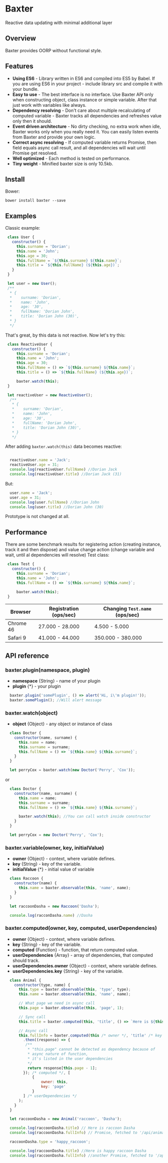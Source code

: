 Baxter
======

Reactive data updating with minimal additional layer

## Overview

Baxter provides OORP without functional style.

## Features

* **Using ES6** - Library written in ES6 and compiled into ES5 by Babel. If you are using ES6 in your project - include library src and compile it with your bundle.
* **Easy to use** - The best interface is no interface. Use Baxter API only when constructing object, class instance or simple variable. After that just work with variables like always.
* **Dependency resolving** - Don't care about multiple recalculating of computed variable - Baxter tracks all dependencies and refreshes value only then it should.
* **Event driven architecture** - No dirty checking, no extra work when idle, Baxter works only when you really need it. You can easily listen events from Baxter and provide your own logic.
* **Correct async resolving** - If computed variable returns Promise, then field equals async call result, and all dependencies will wait until Promise get resolved.
* **Well optimized** - Each method is tested on performance.
* **Tiny weight** - Minified baxter size is only 10.5kb.

## Install

Bower:
```
bower install baxter --save
```

## Examples

Classic example:

```javascript
 class User {
   constructor() {
     this.surname = 'Dorian';
     this.name = 'John';
     this.age = 30;
     this.fullName = `${this.surname} ${this.name}`;
     this.title = `${this.fullName} (${this.age})`;
   }
 }

 let user = new User();
 /**
  * {
  *    surname: 'Dorian',
  *    name: 'John',
  *    age: '30',
  *    fullName: 'Dorian John',
  *    title: 'Dorian John (30)',
  * }
  */
```

That's great, by this data is not reactive. Now let's try this:

```javascript
 class ReactiveUser {
   constructor() {
     this.surname = 'Dorian';
     this.name = 'John';
     this.age = 30;
     this.fullName = () => `${this.surname} ${this.name}`;
     this.title = () => `${this.fullName} (${this.age})`;

     baxter.watch(this);
 }

 let reactiveUser = new ReactiveUser();
  /**
   * {
   *    surname: 'Dorian',
   *    name: 'John',
   *    age: '30',
   *    fullName: 'Dorian John',
   *    title: 'Dorian John (30)',
   * }
   */
```

After adding ```baxter.watch(this)``` data becomes reactive:
```javascript

  reactiveUser.name = 'Jack';
  reactiveUser.age = 31;
  console.log(reactiveUser.fullName) //Dorian Jack
  console.log(reactiveUser.title) //Dorian Jack (31)
```
But:

```javascript
  user.name = 'Jack';
  user.age = 31;
  console.log(user.fullName) //Dorian John
  console.log(user.title) //Dorian John (30)
```

Prototype is not changed at all.

## Performance

There are some benchmark results for registering action (creating instance, track it and then dispose) and value change action (change variable and wait, until al dependencies will resolve)
Test class:

```javascript
 class Test {
   constructor() {
     this.surname = 'Dorian';
     this.name = 'John';
     this.fullName = () => `${this.surname} ${this.name}`;

     baxter.watch(this);
 }
```

| Browser    | Registration (ops/sec) | Changing ```Test.name``` (ops/sec) |
| -----------|------------------------| -----------------------------------|
| Chrome 46  | 27.000 - 28.000        | 4.500 - 5.000                      |
| Safari 9   | 41.000 - 44.000        | 350.000 - 380.000                  |

## API reference

### baxter.plugin(namespace, plugin)

* **namespace** {String} - name of your plugin
* **plugin** {*} - your plugin

```javascript
  baxter.plugin('somePlugin', () => alert('Hi, i\'m plugin!'));
  baxter.somePlugin(); //Will alert message
```

### baxter.watch(object)

* **object** {Object} - any object or instance of class

```javascript
  class Doctor {
    constructor(name, surname) {
      this.name = name;
      this.surname = surname;
      this.fullName = () => `${this.name} ${this.surname}`;
    }
  }

  let perryCox = baxter.watch(new Doctor('Perry', 'Cox'));
```
or

```javascript
  class Doctor {
    constructor(name, surname) {
      this.name = name;
      this.surname = surname;
      this.fullName = () => `${this.name} ${this.surname}`;

      baxter.watch(this); //You can call watch inside constructor
    }
  }

  let perryCox = new Doctor('Perry', 'Cox');
```

### baxter.variable(owner, key, initialValue)

* **owner** {Object} - context, where variable defines.
* **key** {String} - key of the variable.
* **initialValue** {*} - initial value of variable

```javascript
  class Raccoon {
    constructor(name) {
      this.name = baxter.observable(this, 'name', name);
    }
  }

  let raccoonDasha = new Raccoon('Dasha');

  console.log(racconDasha.name) //Dasha
```

### baxter.computed(owner, key, computed, userDependencies)

* **owner** {Object} - context, where variable defines.
* **key** {String} - key of the variable.
* **computed** {Function} - function, that return computed value.
* **userDependencies** {Array} - array of dependencies, that computed should track.
* **userDependencies.owner** {Object} - context, where variable defines.
* **userDependencies.key** {String} - key of the variable.

```javascript
  class Animal {
    constructor(type, name) {
      this.type = baxter.observable(this, 'type', type);
      this.name = baxter.observable(this, 'name', name);

      // What page we need in async call
      this.page = baxter.observable(this, 'page', 1);

      // Sync call
      this.title = baxter.computed(this, 'title', () => `Here is ${this.type.replace('_', ' ')} ${this.name}`);

      // Async call
      this.fullInfo = baxter.computed(this /* owner */, 'title' /* key */, () => fetch(`/api/animal/${this.type}/${this.name}`)
        .then((response) => {
         /**
          * "this.page" cannot be detected as dependency because of
          * async nature of function,
          * it's listed in the user dependencies
          */
          return response[this.page - 1];
        }); /* computed */, [
            {
                owner: this,
                key: 'page'
            }
        ] /* userDependencies */
      );
    }
  }

  let raccoonDasha = new Animal('raccoon', 'Dasha');

  console.log(raccoonDasha.title) // Here is raccoon Dasha
  console.log(raccoonDasha.fullInfo) // Promise, fetched to '/api/animal/raccoon/Dasha'

  raccoonDasha.type = 'happy_raccoon';

  console.log(raccoonDasha.title) //Here is happy raccoon Dasha
  console.log(raccoonDasha.fullInfo) //another Promise, fetched to '/api/animal/happy_raccoon/Dasha'

```
